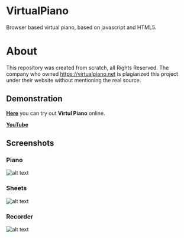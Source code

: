 # VirtualPiano
Browser based virtual piano, based on javascript and HTML5.

# About
This repository was created from scratch, all Rights Reserved.
The company who owned https://virtualpiano.net is plagiarized this project under their website without mentioning the real source.
## Demonstration
[**Here**](http://otanim.github.io/virtual-piano/) you can try out **Virtul Piano** online.

[**YouTube**](https://www.youtube.com/watch?v=jFusXg5g1Gw)

## Screenshots
### Piano
![alt text](https://raw.githubusercontent.com/ArmanYeghiazaryan/VirtualPiano/master/screenshots/piano.gif "Piano")
### Sheets
![alt text](https://raw.githubusercontent.com/ArmanYeghiazaryan/VirtualPiano/master/screenshots/sheets.gif "Sheets")
### Recorder
![alt text](https://raw.githubusercontent.com/ArmanYeghiazaryan/VirtualPiano/master/screenshots/recorder.gif "Recorder")
